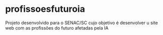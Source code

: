 # profissoesfuturoia
Projeto desenvolvido para o SENAC/SC cujo objetivo é desenvolver u site web com as profissões do futuro afetadas pela IA
